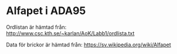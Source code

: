 # Alfapet i ADA95

Ordlistan är hämtad från: http://www.csc.kth.se/~karlan/AoK/Labb1/ordlista.txt


Data för brickor är hämtad från: https://sv.wikipedia.org/wiki/Alfapet
